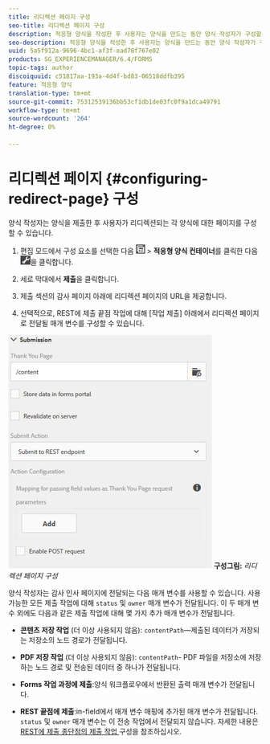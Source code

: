 ```yaml
---
title: 리디렉션 페이지 구성
seo-title: 리디렉션 페이지 구성
description: 적응형 양식을 작성한 후 사용자는 양식을 만드는 동안 양식 작성자가 구성할 수 있는 웹 페이지로 리디렉션할 수 있습니다.
seo-description: 적응형 양식을 작성한 후 사용자는 양식을 만드는 동안 양식 작성자가 구성할 수 있는 웹 페이지로 리디렉션할 수 있습니다.
uuid: 5a5f912a-9696-4bc1-af3f-ead78f767e02
products: SG_EXPERIENCEMANAGER/6.4/FORMS
topic-tags: author
discoiquuid: c51817aa-193a-4d4f-bd83-06518ddfb395
feature: 적응형 양식
translation-type: tm+mt
source-git-commit: 75312539136bb53cf1db1de03fc0f9a1dca49791
workflow-type: tm+mt
source-wordcount: '264'
ht-degree: 0%

---
```



# 리디렉션 페이지 {#configuring-redirect-page} 구성

양식 작성자는 양식을 제출한 후 사용자가 리디렉션되는 각 양식에 대한 페이지를 구성할 수 있습니다.

1. 편집 모드에서 구성 요소를 선택한 다음 ![필드 수준](assets/field-level.png) > **적응형 양식 컨테이너**&#x200B;를 클릭한 다음 ![cmppr](assets/cmppr.png)을 클릭합니다.

1. 세로 막대에서 **제출**&#x200B;을 클릭합니다.

1. 제출 섹션의 감사 페이지 아래에 리디렉션 페이지의 URL을 제공합니다.
1. 선택적으로, REST에 제출 끝점 작업에 대해 [작업 제출] 아래에서 리디렉션 페이지로 전달될 매개 변수를 구성할 수 있습니다.

![리디렉션 페이지 ](assets/thank-you-setting-1.png)
**구성그림:** *리디렉션 페이지 구성*

양식 작성자는 감사 인사 페이지에 전달되는 다음 매개 변수를 사용할 수 있습니다. 사용 가능한 모든 제출 작업에 대해 `status` 및 `owner` 매개 변수가 전달됩니다. 이 두 매개 변수 외에도 다음과 같은 제출 작업에 대해 몇 가지 추가 매개 변수가 전달됩니다.

* **콘텐츠 저장 작업** (더 이상 사용되지 않음): `contentPath`—제출된 데이터가 저장되는 저장소의 노드 경로가 전달됩니다.

* **PDF 저장 작업** (더 이상 사용되지 않음): `contentPath`- PDF 파일을 저장소에 저장하는 노드 경로 및 전송된 데이터 중 하나가 전달됩니다.

* **Forms 작업 과정에 제출**:양식 워크플로우에서 반환된 출력 매개 변수가 전달됩니다.

* **REST 끝점에 제출**:in-field에서 매개 변수 매핑에 추가된 매개 변수가 전달됩니다. `status` 및  `owner` 매개 변수는 이 전송 작업에서 전달되지 않습니다. 자세한 내용은 [REST에 제출 종단점의 제출 작업 ](/help/forms/using/configuring-submit-actions.md) 구성을 참조하십시오.

